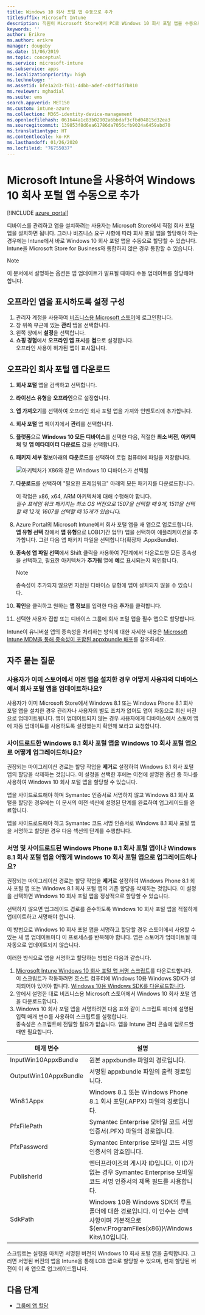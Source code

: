 ```yaml
---
title: Windows 10 회사 포털 앱 수동으로 추가
titleSuffix: Microsoft Intune
description: 직원이 Microsoft Store에서 PC로 Windows 10 회사 포털 앱을 수동으로 추가하는 방법을 알아봅니다.
keywords: ''
author: Erikre
ms.author: erikre
manager: dougeby
ms.date: 11/06/2019
ms.topic: conceptual
ms.service: microsoft-intune
ms.subservice: apps
ms.localizationpriority: high
ms.technology: ''
ms.assetid: bfe1a2d3-f611-4dbb-adef-c0dff4d7b810
ms.reviewer: mghadial
ms.suite: ems
search.appverid: MET150
ms.custom: intune-azure
ms.collection: M365-identity-device-management
ms.openlocfilehash: 061644a1c83b02902a6bbdaf3cfbd04815d32ea3
ms.sourcegitcommit: 139853f8d6ea61786da7056cfb9024a6459abd70
ms.translationtype: HT
ms.contentlocale: ko-KR
ms.lasthandoff: 01/26/2020
ms.locfileid: "76755037"
---
```

# <a name="manually-add-the-windows-10-company-portal-app-by-using-microsoft-intune"></a>Microsoft Intune을 사용하여 Windows 10 회사 포털 앱 수동으로 추가

[!INCLUDE [azure_portal](../includes/azure_portal.md)]

디바이스를 관리하고 앱을 설치하려는 사용자는 Microsoft Store에서 직접 회사 포털 앱을 설치하면 됩니다. 그러나 비즈니스 요구 사항에 따라 회사 포털 앱을 할당해야 하는 경우에는 Intune에서 바로 Windows 10 회사 포털 앱을 수동으로 할당할 수 있습니다. Intune을 Microsoft Store for Business와 통합하지 않은 경우 통합할 수 있습니다.

 > [!NOTE]
 > 이 문서에서 설명하는 옵션은 앱 업데이트가 발표될 때마다 수동 업데이트를 할당해야 합니다.

## <a name="configure-settings-to-show-offline-apps"></a>오프라인 앱을 표시하도록 설정 구성
1. 관리자 계정을 사용하여 [비즈니스용 Microsoft 스토어](https://www.microsoft.com/business-store)에 로그인합니다.
2. 창 위쪽 부근에 있는 **관리** 탭을 선택합니다.
3. 왼쪽 창에서 **설정**을 선택합니다.
4. **쇼핑 경험**에서 **오프라인 앱 표시**를 **켬**으로 설정합니다.  
    오프라인 사용이 허가된 앱이 표시됩니다.

## <a name="download-the-offline-company-portal-app"></a>오프라인 회사 포털 앱 다운로드
1. **회사 포털** 앱을 검색하고 선택합니다.
2. **라이선스 유형**을 **오프라인**으로 설정합니다.
3. **앱 가져오기**를 선택하여 오프라인 회사 포털 앱을 가져와 인벤토리에 추가합니다.
4. **회사 포털** 앱 페이지에서 **관리**를 선택합니다.
5. **플랫폼**으로 **Windows 10 모든 디바이스**를 선택한 다음, 적절한 **최소 버전**, **아키텍처** 및 **앱 메타데이터 다운로드** 값을 선택합니다. 
6. **패키지 세부 정보**아래의 **다운로드**를 선택하여 로컬 컴퓨터에 파일을 저장합니다.

    ![아키텍처가 X86와 같은 Windows 10 디바이스가 선택됨](./media/app-sideload-windows/Win10CP-all-devices.png)

7. **다운로드**를 선택하여 "필요한 프레임워크" 아래의 모든 패키지를 다운로드합니다.  

    이 작업은 x86, x64, ARM 아키텍처에 대해 수행해야 합니다.<br> 
    *필수 프레임 워크 패키지는 최소 OS 버전으로 1507을 선택할 때 9개, 1511을 선택할 때 12개, 1607을 선택할 때 15개가 있습니다.*

8. Azure Portal의 Microsoft Intune에서 회사 포털 앱을 새 앱으로 업로드합니다. **앱 유형 선택** 창에서 **앱 유형**으로 LOB(기간 업무) 앱을 선택하여 애플리케이션을 추가합니다. 그런 다음 앱 패키지 파일을 선택합니다(확장자 .AppxBundle).

9. **종속성 앱 파일 선택**에서 Shift 클릭을 사용하여 7단계에서 다운로드한 모든 종속성을 선택하고, 필요한 아키텍처가 **추가됨** 열에 **예**로 표시되는지 확인합니다.

     > [!NOTE]
     > 종속성이 추가되지 않으면 지정된 디바이스 유형에 앱이 설치되지 않을 수 있습니다.

10. **확인**을 클릭하고 원하는 **앱 정보**를 입력한 다음 **추가**를 클릭합니다.

11. 선택한 사용자 집합 또는 디바이스 그룹에 회사 포털 앱을 필수 앱으로 할당합니다.  

Intune이 유니버설 앱의 종속성을 처리하는 방식에 대한 자세한 내용은 [Microsoft Intune MDM을 통해 종속성이 포함된 appxbundle 배포](https://blogs.technet.microsoft.com/configmgrdogs/2016/11/30/deploying-an-appxbundle-with-dependencies-via-microsoft-intune-mdm/)를 참조하세요.  

## <a name="frequently-asked-questions"></a>자주 묻는 질문 
### <a name="how-do-i-update-the-company-portal-app-on-my-users-devices-if-they-have-already-installed-the-older-apps-from-the-store"></a>사용자가 이미 스토어에서 이전 앱을 설치한 경우 어떻게 사용자의 디바이스에서 회사 포털 앱을 업데이트하나요?
사용자가 이미 Microsoft Store에서 Windows 8.1 또는 Windows Phone 8.1 회사 포털 앱을 설치한 경우 관리자나 사용자의 별도 조치가 없어도 앱이 자동으로 최신 버전으로 업데이트됩니다. 앱이 업데이트되지 않는 경우 사용자에게 디바이스에서 스토어 앱에 자동 업데이트를 사용하도록 설정했는지 확인해 보라고 요청합니다.   

### <a name="how-do-i-upgrade-my-sideloaded-windows-81-company-portal-app-to-the-windows-10-company-portal-app"></a>사이드로드한 Windows 8.1 회사 포털 앱을 Windows 10 회사 포털 앱으로 어떻게 업그레이드하나요?
권장되는 마이그레이션 경로는 할당 작업을 **제거**로 설정하여 Windows 8.1 회사 포털 앱의 할당을 삭제하는 것입니다. 이 설정을 선택한 후에는 이전에 설명한 옵션 중 하나를 사용하여 Windows 10 회사 포털 앱을 할당할 수 있습니다.  

앱을 사이드로드해야 하며 Symantec 인증서로 서명하지 않고 Windows 8.1 회사 포털을 할당한 경우에는 이 문서의 이전 섹션에 설명된 단계를 완료하여 업그레이드를 완료합니다.

앱을 사이드로드해야 하고 Symantec 코드 서명 인증서로 Windows 8.1 회사 포털 앱을 서명하고 할당한 경우 다음 섹션의 단계를 수행합니다.

### <a name="how-do-i-upgrade-my-signed-and-sideloaded-windows-phone-81-company-portal-app-or-windows-81-company-portal-app-to-the-windows-10-company-portal-app"></a>서명 및 사이드로드된 Windows Phone 8.1 회사 포털 앱이나 Windows 8.1 회사 포털 앱을 어떻게 Windows 10 회사 포털 앱으로 업그레이드하나요?
권장되는 마이그레이션 경로는 할당 작업을 **제거**로 설정하여 Windows Phone 8.1 회사 포털 앱 또는 Windows 8.1 회사 포털 앱의 기존 할당을 삭제하는 것입니다. 이 설정을 선택하면 Windows 10 회사 포털 앱을 정상적으로 할당할 수 있습니다.  

선택하지 않으면 업그레이드 경로를 준수하도록 Windows 10 회사 포털 앱을 적절하게 업데이트하고 서명해야 합니다.  

이 방법으로 Windows 10 회사 포털 앱을 서명하고 할당할 경우 스토어에서 사용할 수 있는 새 앱 업데이트마다 이 프로세스를 반복해야 합니다. 앱은 스토어가 업데이트될 때 자동으로 업데이트되지 않습니다.  

이러한 방식으로 앱을 서명하고 할당하는 방법은 다음과 같습니다.

1. [Microsoft Intune Windows 10 회사 포털 앱 서명 스크립트](https://aka.ms/win10cpscript)를 다운로드합니다.  
    이 스크립트가 작동하려면 호스트 컴퓨터에 Windows 10용 Windows SDK가 설치되어야 있어야 합니다. [Windows 10용 Windows SDK를 다운로드합니다](https://go.microsoft.com/fwlink/?LinkId=619296).
2. 앞에서 설명한 대로 비즈니스용 Microsoft 스토어에서 Windows 10 회사 포털 앱을 다운로드합니다.  
3. Windows 10 회사 포털 앱을 서명하려면 다음 표와 같이 스크립트 헤더에 설명된 입력 매개 변수를 사용하여 스크립트를 실행합니다.  
    종속성은 스크립트에 전달할 필요가 없습니다. 앱을 Intune 관리 콘솔에 업로드할 때만 필요합니다.

| 매개 변수 |  설명  |
|---|---|
| InputWin10AppxBundle  |  원본 appxbundle 파일의 경로입니다. |
| OutputWin10AppxBundle | 서명된 appxbundle 파일의 출력 경로입니다. 
| Win81Appx  | Windows 8.1 또는 Windows Phone 8.1 회사 포털(.APPX) 파일의 경로입니다. |
| PfxFilePath  |  Symantec Enterprise 모바일 코드 서명 인증서(.PFX) 파일의 경로입니다.  |
| PfxPassword  | Symantec Enterprise 모바일 코드 서명 인증서의 암호입니다. |
| PublisherId | 엔터프라이즈의 게시자 ID입니다. 이 ID가 없는 경우 Symantec Enterprise 모바일 코드 서명 인증서의 제목 필드를 사용합니다. |
| SdkPath | Windows 10용 Windows SDK의 루트 폴더에 대한 경로입니다. 이 인수는 선택 사항이며 기본적으로 ${env:ProgramFiles(x86)}\Windows Kits\10입니다.  |

스크립트는 실행을 마치면 서명된 버전의 Windows 10 회사 포털 앱을 출력합니다. 그러면 서명된 버전의 앱을 Intune을 통해 LOB 앱으로 할당할 수 있으며, 현재 할당된 버전이 이 새 앱으로 업그레이드됩니다.  

## <a name="next-steps"></a>다음 단계

- [그룹에 앱 할당](apps-deploy.md)

